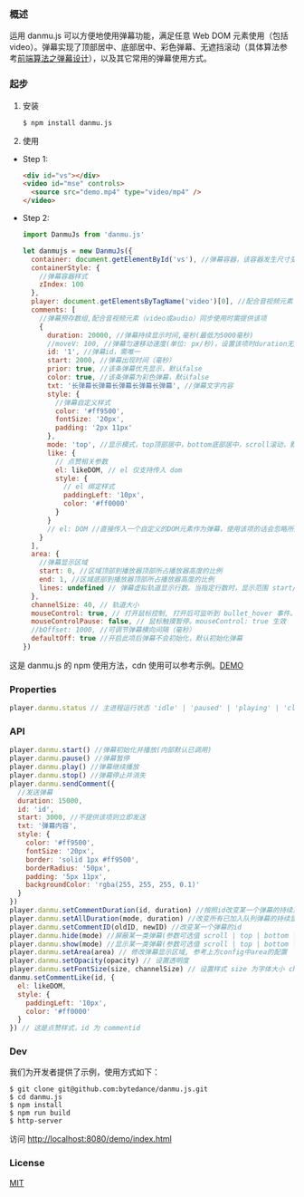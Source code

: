 ### 概述

运用 danmu.js 可以方便地使用弹幕功能，满足任意 Web DOM 元素使用（包括 video）。弹幕实现了顶部居中、底部居中、彩色弹幕、无遮挡滚动（具体算法参考[前端算法之弹幕设计](https://segmentfault.com/a/1190000015722802)），以及其它常用的弹幕使用方式。

### 起步

1. 安装

   ```
   $ npm install danmu.js
   ```

2. 使用

- Step 1:

  ```html
  <div id="vs"></div>
  <video id="mse" controls>
    <source src="demo.mp4" type="video/mp4" />
  </video>
  ```

- Step 2:

  ```js
  import DanmuJs from 'danmu.js'

  let danmujs = new DanmuJs({
    container: document.getElementById('vs'), //弹幕容器，该容器发生尺寸变化时会自动调整弹幕行为
    containerStyle: {
      //弹幕容器样式
      zIndex: 100
    },
    player: document.getElementsByTagName('video')[0], //配合音视频元素（video或audio）同步使用时需提供该项
    comments: [
      //弹幕预存数组,配合音视频元素（video或audio）同步使用时需提供该项
      {
        duration: 20000, //弹幕持续显示时间,毫秒(最低为5000毫秒)
        //moveV: 100, //弹幕匀速移动速度(单位: px/秒)，设置该项时duration无效
        id: '1', //弹幕id，需唯一
        start: 2000, //弹幕出现时间（毫秒）
        prior: true, //该条弹幕优先显示，默认false
        color: true, //该条弹幕为彩色弹幕，默认false
        txt: '长弹幕长弹幕长弹幕长弹幕长弹幕', //弹幕文字内容
        style: {
          //弹幕自定义样式
          color: '#ff9500',
          fontSize: '20px',
          padding: '2px 11px'
        },
        mode: 'top', //显示模式，top顶部居中，bottom底部居中，scroll滚动，默认为scroll
        like: {
          // 点赞相关参数
          el: likeDOM, // el 仅支持传入 dom
          style: {
            // el 绑定样式
            paddingLeft: '10px',
            color: '#ff0000'
          }
        }
        // el: DOM //直接传入一个自定义的DOM元素作为弹幕，使用该项的话会忽略所提供的txt和style
      }
    ],
    area: {
      //弹幕显示区域
      start: 0, //区域顶部到播放器顶部所占播放器高度的比例
      end: 1, //区域底部到播放器顶部所占播放器高度的比例
      lines: undefined // 弹幕虚拟轨道显示行数。当指定行数时，显示范围 start/end 不生效；当弹幕字体大小超过所需要的总虚拟轨道数时，弹幕也不会出现在轨道上，因此请设置好弹幕fontSize及影响弹幕高度的其他样式，让弹幕和轨道高度匹配
    },
    channelSize: 40, // 轨道大小
    mouseControl: true, // 打开鼠标控制, 打开后可监听到 bullet_hover 事件。danmu.on('bullet_hover', function (data) {})
    mouseControlPause: false, // 鼠标触摸暂停。mouseControl: true 生效
    //bOffset: 1000, //可调节弹幕横向间隔（毫秒）
    defaultOff: true //开启此项后弹幕不会初始化，默认初始化弹幕
  })
  ```

这是 danmu.js 的 npm 使用方法，cdn 使用可以参考示例。[DEMO](https://github.com/bytedance/danmu.js/tree/master/demo/index.html)

### Properties

```js
player.danmu.status // 主进程运行状态 'idle' | 'paused' | 'playing' | 'closed'
```

### API

```js
player.danmu.start() //弹幕初始化并播放(内部默认已调用)
player.danmu.pause() //弹幕暂停
player.danmu.play() //弹幕继续播放
player.danmu.stop() //弹幕停止并消失
player.danmu.sendComment({
  //发送弹幕
  duration: 15000,
  id: 'id',
  start: 3000, //不提供该项则立即发送
  txt: '弹幕内容',
  style: {
    color: '#ff9500',
    fontSize: '20px',
    border: 'solid 1px #ff9500',
    borderRadius: '50px',
    padding: '5px 11px',
    backgroundColor: 'rgba(255, 255, 255, 0.1)'
  }
})
player.danmu.setCommentDuration(id, duration) //按照id改变某一个弹幕的持续显示时间
player.danmu.setAllDuration(mode, duration) //改变所有已加入队列弹幕的持续显示时间
player.danmu.setCommentID(oldID, newID) //改变某一个弹幕的id
player.danmu.hide(mode) //屏蔽某一类弹幕(参数可选值 scroll | top | bottom | color)
player.danmu.show(mode) //显示某一类弹幕(参数可选值 scroll | top | bottom | color)
player.danmu.setArea(area) // 修改弹幕显示区域, 参考上方config中area的配置
player.danmu.setOpacity(opacity) // 设置透明度
player.danmu.setFontSize(size, channelSize) // 设置样式 size 为字体大小 channelSize 如果不需要修改轨道大小则无需传入 channelSize
danmu.setCommentLike(id, {
  el: likeDOM,
  style: {
    paddingLeft: '10px',
    color: '#ff0000'
  }
}) // 这是点赞样式，id 为 commentid
```

### Dev

我们为开发者提供了示例，使用方式如下：

```
$ git clone git@github.com:bytedance/danmu.js.git
$ cd danmu.js
$ npm install
$ npm run build
$ http-server
```

访问 [http://localhost:8080/demo/index.html](http://localhost:8080/demo/index.html)

### License

[MIT](http://opensource.org/licenses/MIT)
